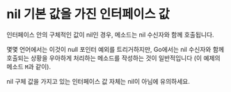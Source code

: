 # nil 기본 값을 가진 인터페이스 값

인터페이스 안의 구체적인 값이 nil인 경우, 메소드는 nil 수신자와 함께 호출됩니다.

몇몇 언어에서는 이것이 null 포인터 예외를 트리거하지만, Go에서는 nil 수신자와 함께 호출되는 상황을 우아하게 처리하는 메소드를 작성하는 것이 일반적입니다 (이 예제의 메소드 `M`과 같이).

nil 구체 값을 가지고 있는 인터페이스 값 자체는 nil이 아님에 유의하세요.